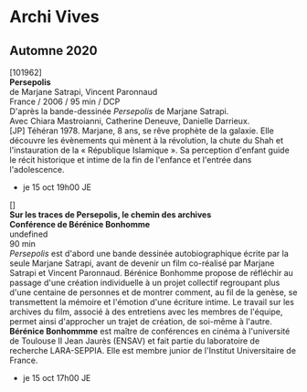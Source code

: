 # Archi Vives

## Automne 2020

[101962]  
**Persepolis**  
de Marjane Satrapi, Vincent Paronnaud  
France / 2006 / 95 min / DCP  
D'après la bande-dessinée _Persepolis_ de Marjane Satrapi.  
Avec Chiara Mastroianni, Catherine Deneuve, Danielle Darrieux.  
[JP] Téhéran 1978. Marjane, 8 ans, se rêve prophète de la galaxie. Elle découvre les évènements qui mènent à la révolution, la chute du Shah et l'instauration de la « République Islamique ». Sa perception d'enfant guide le récit historique et intime de la fin de l'enfance et l'entrée dans l'adolescence.

- je 15 oct 19h00 JE

[]  
**Sur les traces de Persepolis, le chemin des archives**  
**Conférence de Bérénice Bonhomme**  
undefined  
90 min  
_Persepolis_ est d'abord une bande dessinée autobiographique écrite par la seule Marjane Satrapi, avant de devenir un film co-réalisé par Marjane Satrapi et Vincent Paronnaud. Bérénice Bonhomme propose de réfléchir au passage d'une création individuelle à un projet collectif regroupant plus d'une centaine de personnes et de montrer comment, au fil de la genèse, se transmettent la mémoire et l'émotion d'une écriture intime. Le travail sur les archives du film, associé à des entretiens avec les membres de l'équipe, permet ainsi d'approcher un trajet de création, de soi-même à l'autre.  
**Bérénice Bonhommme** est maître de conférences en cinéma à l'université de Toulouse II Jean Jaurès (ENSAV) et fait partie du laboratoire de recherche LARA-SEPPIA. Elle est membre junior de l'Institut Universitaire de France.

- je 15 oct 17h00 JE

